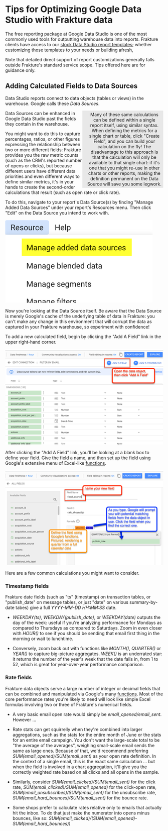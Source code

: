 # Tips for Optimizing Google Data Studio with Frakture data

The free reporting package at Google Data Studio is one of the most commonly used tools for outputting warehouse data into reports. Frakture clients have access to our [stock Data Studio report templates](reports/reports_gds); whether customizing those templates to your needs or building afresh,

Note that detailed direct support of report customizations generally falls outside Frakture's standard service scope. Tips offered here are for guidance only.

## Adding Calculated Fields to Data Sources

Data Studio reports connect to data objects (tables or views) in the warehouse. Google calls these _Data Sources_.

<div style="float:right; width:250px; padding:4px; background-color:#E8E8E8"><div style="position:relative; width:240px; float:right;" align=center>Many of these same calculations can be defined within a single report itself, using similar syntax. When defining the metrics for a single chart or table, click "Create Field", and you can build your calculation on the fly! The disadvantage to this approach is that the calculation will only be available to that single chart: if it's one that you might re-use in other charts or other reports, making the definition permanent on the Data Source will save you some legwork.</div></div>Data Sources can be enhanced in Google Data Studio past the fields they contain in the warehouse.

You might want to do this to capture percentages, ratios, or other figures expressing the relationship between two or more different fields: Frakture provides you the raw metric counts (such as the CRM's reported number of opens or clicks), but because different users have different data priorities and even different ways to define similar metrics, it's in your hands to create the second-order calculations that result (such as open rate or click rate).

To do this, navigate to your report's Data Source(s) by finding "Manage Added Data Sources" under your report's Resources menu. Then click "Edit" on the Data Source you intend to work with.

![Adding a field to your Google Data Studio source](gds_add_field_0.png)

Now you're looking at the Data Source itself. Be aware that the Data Source is merely Google's cache of the underlying table of data in Frakture: you can't make any change in this environment that will corrupt the data as captured in your Frakture warehouse, so experiment with confidence!

To add a new calculated field, begin by clicking the "Add A Field" link in the upper right-hand corner.

![Adding a field to your Google Data Studio source](gds_add_field_1.png)

After clicking the "Add A Field" link, you'll be looking at a blank box to define your field. Give the field a name, and then set up the field using Google's extensive menu of Excel-like [functions](https://support.google.com/datastudio/table/6379764?hl=en).

![Adding a field to your Google Data Studio source](gds_add_field_2.png)

Here are a few common calculations you might want to consider.

### Timestamp fields ###

Frakture date fields (such as "ts" (timestamp) on transaction tables, or "publish_date" on message tables, or just "date" on various summary-by-date tabes) give a full _YYYY-MM-DD HH:MM:SS_ date.

* _WEEKDAY(ts)_, _WEEKDAY(publish_date)_, or _WEEKDAY(date)_ outputs the day of the week: useful if you're analyzing performance for Mondays as compared to Thursdays as compared to Saturdays. Zoom in even closer with _HOUR()_ to see if you should be sending that email first thing in the morning or wait to lunchtime.

* Conversely, zoom back out with functions like _MONTH()_, _QUARTER()_ or _YEAR()_ to capture big-picture aggregates. _WEEK()_ is an underrated star: it returns the number of the year's week that the date falls in, from 1 to 52, which is great for year-over-year performance comparison.

### Rate fields ###

Frakture data objects serve a large number of integer or decimal fields that can be combined and manipulated via Google's many [functions](https://support.google.com/datastudio/table/6379764?hl=en). Most of the core performance rates you're likely to need will look like simple Excel formulas involving two or three of Frakture's numerical fields.

* A very basic email open rate would simply be _email_opened/email_sent_. However ...

* Rate stats can get squirrelly when they're combined into larger aggregations, such as the stats for the entire month of June or the stats for an entire email campaign. You don't want the large-scale total to be "the average of the averages", weighing small-scale email sends the same as large ones. Because of that, we'd recommend preferring _SUM(email_opened)/SUM(email_sent)_ as your open rate definition. In the context of a single email, this is the exact same calculation ... but when the field is involved in a chart aggregation, it'll give you the correctly weighted rate based on all clicks and all opens in the sample.

* Similarly, consider _SUM(email_clicked)/SUM(email_sent)_ for the click rate, _SUM(email_clicked)/SUM(email_opened)_ for the click-open rate, _SUM(email_unsubscribes)/SUM(email_sent)_ for the unsubscribe rate, _SUM(email_hard_bounces)/SUM(email_sent)_ for the bounce rate.

* Some shops prefer to calculate rates relative only to emails that actually hit the inbox. To do that just make the numerator into opens minus bounces, like so: _SUM(email_clicked)/(SUM(email_opened)-SUM(email_hard_bounces))_
